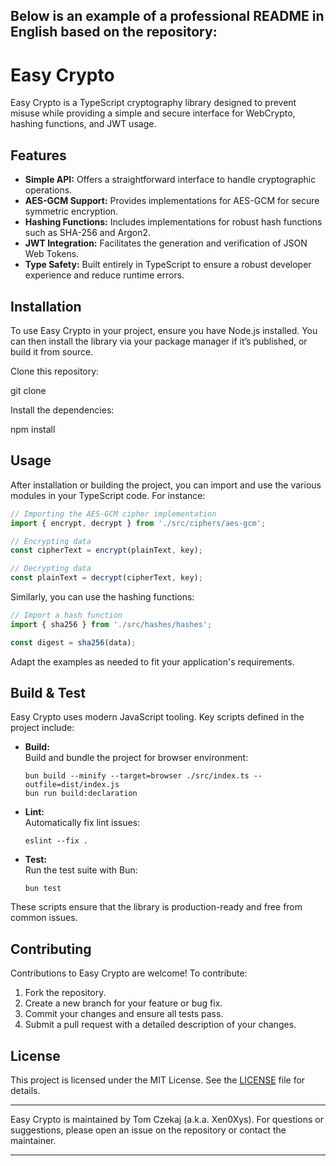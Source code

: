 Below is an example of a professional README in English based on the repository:
--------------------------------------------------
# Easy Crypto

Easy Crypto is a TypeScript cryptography library designed to prevent misuse while providing a simple and secure interface for WebCrypto, hashing functions, and JWT usage.

## Features

- **Simple API:** Offers a straightforward interface to handle cryptographic operations.
- **AES-GCM Support:** Provides implementations for AES-GCM for secure symmetric encryption.
- **Hashing Functions:** Includes implementations for robust hash functions such as SHA-256 and Argon2.
- **JWT Integration:** Facilitates the generation and verification of JSON Web Tokens.
- **Type Safety:** Built entirely in TypeScript to ensure a robust developer experience and reduce runtime errors.

## Installation

To use Easy Crypto in your project, ensure you have Node.js installed. You can then install the library via your package manager if it’s published, or build it from source.

Clone this repository:

git clone <repository-url>

Install the dependencies:

npm install

## Usage

After installation or building the project, you can import and use the various modules in your TypeScript code. For instance:

```typescript
// Importing the AES-GCM cipher implementation
import { encrypt, decrypt } from './src/ciphers/aes-gcm';

// Encrypting data
const cipherText = encrypt(plainText, key);

// Decrypting data
const plainText = decrypt(cipherText, key);
```

Similarly, you can use the hashing functions:

```typescript
// Import a hash function
import { sha256 } from './src/hashes/hashes';

const digest = sha256(data);
```

Adapt the examples as needed to fit your application's requirements.

## Build & Test

Easy Crypto uses modern JavaScript tooling. Key scripts defined in the project include:

- **Build:**  
  Build and bundle the project for browser environment:

      bun build --minify --target=browser ./src/index.ts --outfile=dist/index.js
      bun run build:declaration

- **Lint:**  
  Automatically fix lint issues:

      eslint --fix .

- **Test:**  
  Run the test suite with Bun:

      bun test

These scripts ensure that the library is production-ready and free from common issues.

## Contributing

Contributions to Easy Crypto are welcome! To contribute:

1. Fork the repository.
2. Create a new branch for your feature or bug fix.
3. Commit your changes and ensure all tests pass.
4. Submit a pull request with a detailed description of your changes.

## License

This project is licensed under the MIT License. See the [LICENSE](./LICENSE) file for details.

--------------------------------------------------
Easy Crypto is maintained by Tom Czekaj (a.k.a. Xen0Xys). For questions or suggestions, please open an issue on the repository or contact the maintainer.

--------------------------------------------------
